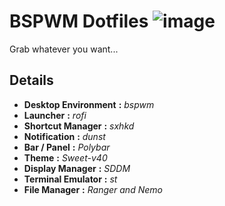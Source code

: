 
# BSPWM Dotfiles ![image](https://user-images.githubusercontent.com/65886209/211834094-64d50736-7a04-4ce7-942d-9c3ee1b8f016.png)


Grab whatever you want...


## Details

- **Desktop Environment** **:** *bspwm*
- **Launcher**            **:** *rofi*
- **Shortcut Manager**    **:** *sxhkd*
- **Notification**        **:** *dunst*
- **Bar / Panel**         **:** *Polybar*
- **Theme**               **:** *Sweet-v40*
- **Display Manager**     **:** *SDDM*
- **Terminal Emulator**   **:** *st*
- **File Manager**        **:** *Ranger and Nemo*
 

